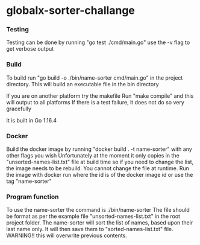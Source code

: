 # globalx-sorter-challange

### Testing

Testing can be done by running "go test ./cmd/main.go"
use the -v flag to get verbose output

### Build

To build run "go build -o ./bin/name-sorter cmd/main.go" in the project directory.
This will build an executable file in the bin directory

If you are on another platform try the makefile
Run "make compile" and this will output to all platforms
If there is a test failure, it does not do so very gracefully

It is built in Go 1.16.4

### Docker

Build the docker image by running "docker build . -t name-sorter" with any other flags you wish
Unfortunately at the moment it only copies in the "unsorted-names-list.txt" file at build time so if you need to change the list, the image needs to be rebuild. You cannot change the file at runtime.
Run the image with docker run <id> where the id is of the docker image id or use the tag "name-sorter"

### Program function

To use the name-sorter the command is ./bin/name-sorter <filename>
The file should be format as per the example file "unsorted-names-list.txt" in the root project folder.
The name-sorter will sort the list of names, based upon their last name only.
It will then save them to "sorted-names-list.txt" file. WARNING!! this will overwrite previous contents.
